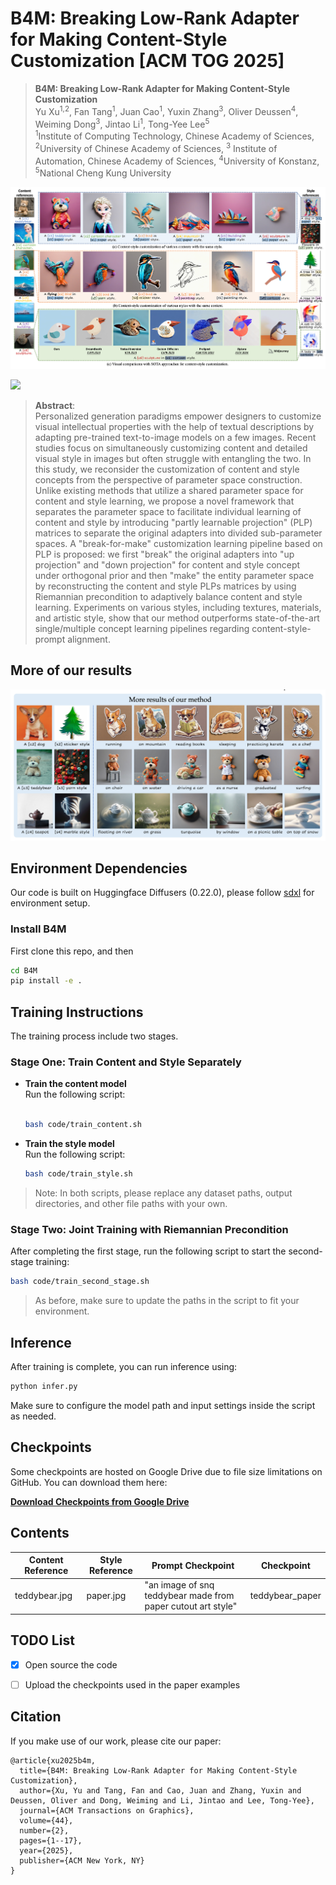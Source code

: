 # B4M: Breaking Low-Rank Adapter for Making Content-Style Customization [ACM TOG 2025]

> **B4M: Breaking Low-Rank Adapter for Making Content-Style Customization**<br>
> Yu Xu<sup>1,2</sup>, Fan Tang<sup>1</sup>, Juan Cao<sup>1</sup>, Yuxin Zhang<sup>3</sup>, Oliver Deussen<sup>4</sup>, Weiming Dong<sup>3</sup>, Jintao Li<sup>1</sup>, Tong-Yee Lee<sup>5</sup> <br>
> <sup>1</sup>Institute of Computing Technology, Chinese Academy of Sciences, <sup>2</sup>University of Chinese Academy of Sciences, <sup>3</sup> Institute of Automation, Chinese Academy of Sciences, <sup>4</sup>University of Konstanz, <sup>5</sup>National Cheng Kung University


![](assets/teaser.png)

<a href='https://arxiv.org/abs/2403.19456'><img src='https://img.shields.io/badge/ArXiv-2403.19456-red'></a> 


>**Abstract**: <br>
>Personalized generation paradigms empower designers to customize visual intellectual properties with the help of textual descriptions by adapting pre-trained text-to-image models on a few images. Recent studies focus on simultaneously customizing content and detailed visual style in images but often struggle with entangling the two. In this study, we reconsider the customization of content and style concepts from the perspective of parameter space construction. Unlike existing methods that utilize a shared parameter space for content and style learning, we propose a novel framework that separates the parameter space to facilitate individual learning of content and style by introducing "partly learnable projection" (PLP) matrices to separate the original adapters into divided sub-parameter spaces. A "break-for-make" customization learning pipeline based on PLP is proposed: we first "break" the original adapters into "up projection" and "down projection" for content and style concept under orthogonal prior and then "make" the entity parameter space by reconstructing the content and style PLPs matrices by using Riemannian precondition to adaptively balance content and style learning. Experiments on various styles, including textures, materials, and artistic style, show that our method outperforms state-of-the-art single/multiple concept learning pipelines regarding content-style-prompt alignment.


## More of our results
![](assets/more_results.png)




## Environment Dependencies

Our code is built on Huggingface Diffusers (0.22.0), please follow [sdxl](https://github.com/huggingface/diffusers/blob/v0.22.0-release/examples/dreambooth/README_sdxl.md) for environment setup.


### Install B4M
First clone this repo, and then
```bash
cd B4M
pip install -e .
```


## Training Instructions

The training process include two stages.

### Stage One: Train Content and Style Separately

- **Train the content model**  
  Run the following script:

  ```bash

  bash code/train_content.sh
  ```

- **Train the style model**  
  Run the following script:

  ```bash
  bash code/train_style.sh
  ```

> Note: In both scripts, please replace any dataset paths, output directories, and other file paths with your own.

### Stage Two: Joint Training with Riemannian Precondition

After completing the first stage, run the following script to start the second-stage training:

```bash
bash code/train_second_stage.sh
```

> As before, make sure to update the paths in the script to fit your environment.

## Inference

After training is complete, you can run inference using:

```bash
python infer.py
```

Make sure to configure the model path and input settings inside the script as needed.


## Checkpoints

Some checkpoints are hosted on Google Drive due to file size limitations on GitHub. You can download them here:

**[Download Checkpoints from Google Drive]([GOOGLE_DRIVE_LINK](https://drive.google.com/drive/folders/1xlJyheBInkt26zDdlgh8mwrOMxtZkjvK?usp=sharing))**

## Contents

| Content Reference | Style Reference  | Prompt Checkpoint                                              | Checkpoint           |
|-------------------|------------------|----------------------------------------------------------------|----------------------|
| teddybear.jpg     | paper.jpg        | "an image of snq teddybear made from paper cutout art style"   | teddybear_paper      |





## TODO List

- [x] Open source the code  
- [ ] Upload the checkpoints used in the paper examples  




## Citation
If you make use of our work, please cite our paper:

```
@article{xu2025b4m,
  title={B4M: Breaking Low-Rank Adapter for Making Content-Style Customization},
  author={Xu, Yu and Tang, Fan and Cao, Juan and Zhang, Yuxin and Deussen, Oliver and Dong, Weiming and Li, Jintao and Lee, Tong-Yee},
  journal={ACM Transactions on Graphics},
  volume={44},
  number={2},
  pages={1--17},
  year={2025},
  publisher={ACM New York, NY}
}
```
